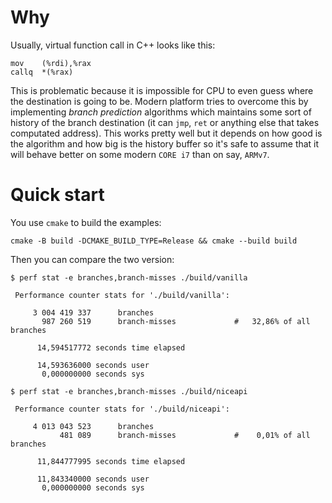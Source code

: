 Why
===
Usually, virtual function call in C++ looks like this:

```
mov    (%rdi),%rax
callq  *(%rax)
```

This is problematic because it is impossible for CPU to even guess where the destination is going to be. Modern platform tries to overcome this by implementing _branch prediction_ algorithms which maintains some sort of history of the branch destination (it can `jmp`, `ret` or anything else that takes computated address). This works pretty well but it depends on how good is the algorithm and how big is the history buffer so it's safe to assume that it will behave better on some modern `CORE i7` than on say, `ARMv7`.


Quick start
===========
You use `cmake` to build the examples:

```
cmake -B build -DCMAKE_BUILD_TYPE=Release && cmake --build build
```

Then you can compare the two version:
```
$ perf stat -e branches,branch-misses ./build/vanilla

 Performance counter stats for './build/vanilla':

     3 004 419 337      branches
       987 260 519      branch-misses             #   32,86% of all branches

      14,594517772 seconds time elapsed

      14,593636000 seconds user
       0,000000000 seconds sys

$ perf stat -e branches,branch-misses ./build/niceapi 

 Performance counter stats for './build/niceapi':

     4 013 043 523      branches
           481 089      branch-misses             #    0,01% of all branches

      11,844777995 seconds time elapsed

      11,843340000 seconds user
       0,000000000 seconds sys
```
